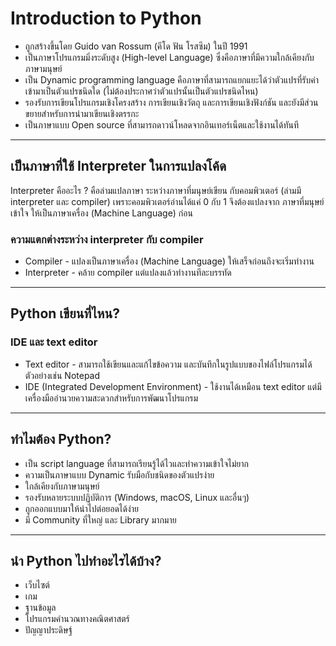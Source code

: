 # Introduction to Python

<ul>
    <li>ถูกสร้างขึ้นโดย Guido van Rossum (คีโด ฟัน โรสซึม) ในปี 1991</li>
    <li>เป็นภาษาโปรแกรมมิ่งระดับสูง (High-level Language) ซึ่งคือภาษาที่มีความใกล้เคียงกับภาษามนุษย์</li>
    <li>เป็น Dynamic programming language คือภาษาที่สามารถแยกแยะได้ว่าตัวแปรที่รับค่าเข้ามาเป็นตัวแปรชนิดใด (ไม่ต้องประกาศว่าตัวแปรนั้นเป็นตัวแปรชนิดไหน)</li>
    <li>รองรับการเขียนโปรแกรมเชิงโครงสร้าง การเขียนเชิงวัตถุ และการเขียนเชิงฟังก์ชัน และยังมีส่วนขยายสำหรับการนำมาเขียนเชิงตรรกะ</li>
    <li>เป็นภาษาแบบ Open source ที่สามารถดาวน์โหลดจากอินเทอร์เน็ตและใช้งานได้ทันที</li>
</ul>

--- 

## เป็นภาษาที่ใช้ Interpreter ในการแปลงโค้ด

Interpreter คืออะไร ? คือล่ามแปลภาษา ระหว่างภาษาที่มนุษย์เขียน กับคอมพิวเตอร์ (ล่ามมี interpreter และ compiler)
	เพราะคอมพิวเตอร์อ่านได้แค่ 0 กับ 1 จึงต้องแปลงจาก ภาษาที่มนุษย์เข้าใจ ให้เป็นภาษาเครื่อง (Machine Language) ก่อน
### ความแตกต่างระหว่าง interpreter กับ compiler

<ul>
    <li>Compiler - แปลงเป็นภาษาเครื่อง (Machine Language) ให้เสร็จก่อนถึงจะเริ่มทำงาน</li>
    <li>Interpreter - คล้าย compiler แต่แปลงแล้วทำงานทีละบรรทัด</li>
</ul>

---

## Python เขียนที่ไหน?
### IDE และ text editor
<ul>
    <li>Text editor - สามารถใช้เขียนและแก้ไขข้อความ และบันทึกในรูปแบบของไฟล์โปรแกรมได้ ตัวอย่างเช่น Notepad</li>
    <li>IDE (Integrated Development Environment) - ใช้งานได้เหมือน text editor แต่มีเครื่องมืออำนวยความสะดวกสำหรับการพัฒนาโปรแกรม</li>
</ul>

---

## ทำไมต้อง Python?
<ul>
    <li>เป็น script language ที่สามารถเรียนรู้ได้ไวและทำความเข้าใจไม่ยาก</li>
    <li>ความเป็นภาษาแบบ Dynamic รับมือกับชนิดของตัวแปรง่าย</li>
    <li>ใกล้เคียงกับภาษามนุษย์</li>
    <li>รองรับหลายระบบปฏิบัติการ (Windows, macOS, Linux และอื่นๆ)</li>
    <li>ถูกออกแบบมาให้นำไปต่อยอดได้ง่าย</li>
    <li>มี Community ที่ใหญ่ และ Library มากมาย</li>
</ul>

---

## นำ Python ไปทำอะไรได้บ้าง?
<ul>
    <li>เว็บไซต์</li>
    <li>เกม</li>
    <li>ฐานข้อมูล</li>
    <li>โปรแกรมคำนวณทางคณิตศาสตร์</li>
    <li>ปัญญาประดิษฐ์</li>
</ul>
